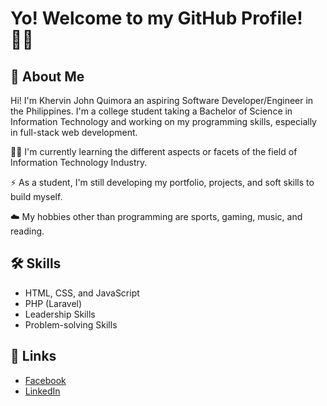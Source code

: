 # Yo! Welcome to my GitHub Profile! 👋🏻

## 🚀 About Me
Hi! I'm Khervin John Quimora an aspiring Software Developer/Engineer in the Philippines. I'm a college student taking a Bachelor of Science in Information Technology and working on my programming skills, especially in full-stack web development.

👩‍💻 I'm currently learning the different aspects or facets of the field of Information Technology Industry.

⚡️ As a student, I'm still developing my portfolio, projects, and soft skills to build myself.

☁️ My hobbies other than programming are sports, gaming, music, and reading.

## 🛠 Skills
- HTML, CSS, and JavaScript
- PHP (Laravel)
- Leadership Skills
- Problem-solving Skills

## 🔗 Links
- [Facebook](https://www.facebook.com/krvnjo)
- [LinkedIn](https://www.linkedin.com/in/krvnjo)
